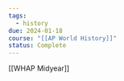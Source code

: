 ```yaml
---
tags:
  - history
due: 2024-01-18
course: "[[AP World History]]"
status: Complete
---
```

[[WHAP Midyear]]